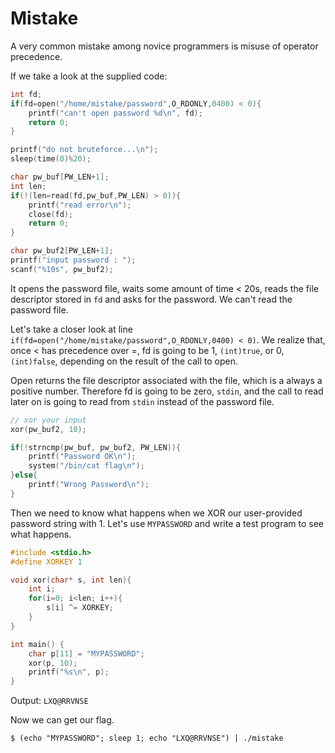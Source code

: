 # Mistake

A very common mistake among novice programmers is misuse of operator precedence.

If we take a look at the supplied code:

```c
int fd;
if(fd=open("/home/mistake/password",O_RDONLY,0400) < 0){
    printf("can't open password %d\n", fd);
    return 0;
}

printf("do not bruteforce...\n");
sleep(time(0)%20);

char pw_buf[PW_LEN+1];
int len;
if(!(len=read(fd,pw_buf,PW_LEN) > 0)){
    printf("read error\n");
    close(fd);
    return 0;		
}

char pw_buf2[PW_LEN+1];
printf("input password : ");
scanf("%10s", pw_buf2);
```

It opens the password file, waits some amount of time < 20s, reads the file descriptor stored in `fd` and asks for the password. We can't read the password file.

Let's take a closer look at line `if(fd=open("/home/mistake/password",O_RDONLY,0400) < 0)`. We realize that, once < has precedence over =, fd is going to be 1, `(int)true`, or 0, `(int)false`, depending on the result of the call to open.

Open returns the file descriptor associated with the file, which is a always a positive number. Therefore fd is going to be zero, `stdin`, and the call to read later on is going to read from `stdin` instead of the password file.

```c
// xor your input
xor(pw_buf2, 10);

if(!strncmp(pw_buf, pw_buf2, PW_LEN)){
    printf("Password OK\n");
    system("/bin/cat flag\n");
}else{
    printf("Wrong Password\n");
}
```

Then we need to know what happens when we XOR our user-provided password string with 1.
Let's use `MYPASSWORD` and write a test program to see what happens.

```c
#include <stdio.h>
#define XORKEY 1

void xor(char* s, int len){
    int i;
    for(i=0; i<len; i++){
        s[i] ^= XORKEY;
    }
}

int main() {
    char p[11] = "MYPASSWORD";
    xor(p, 10);
    printf("%s\n", p);
}
```

Output: `LXQ@RRVNSE`

Now we can get our flag.

`$ (echo "MYPASSWORD"; sleep 1; echo "LXQ@RRVNSE") | ./mistake`
